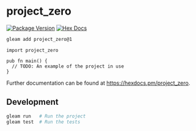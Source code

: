 # project_zero

[![Package Version](https://img.shields.io/hexpm/v/project_zero)](https://hex.pm/packages/project_zero)
[![Hex Docs](https://img.shields.io/badge/hex-docs-ffaff3)](https://hexdocs.pm/project_zero/)

```sh
gleam add project_zero@1
```
```gleam
import project_zero

pub fn main() {
  // TODO: An example of the project in use
}
```

Further documentation can be found at <https://hexdocs.pm/project_zero>.

## Development

```sh
gleam run   # Run the project
gleam test  # Run the tests
```
